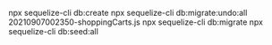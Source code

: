 npx sequelize-cli db:create
npx sequelize-cli db:migrate:undo:all 20210907002350-shoppingCarts.js
npx sequelize-cli db:migrate
npx sequelize-cli db:seed:all